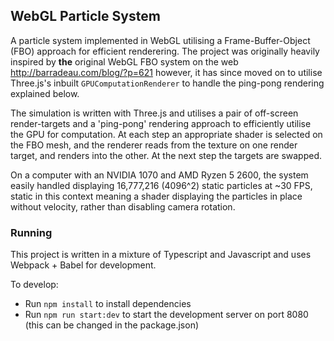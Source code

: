 ## WebGL Particle System

A particle system implemented in WebGL utilising a Frame-Buffer-Object (FBO) approach for efficient renderering.
The project was originally heavily inspired by **the** original WebGL FBO system on the web http://barradeau.com/blog/?p=621 
however, it has since moved on to utilise Three.js's inbuilt `GPUComputationRenderer` to handle the ping-pong rendering 
explained below.

The simulation is written with Three.js and utilises a pair of off-screen render-targets and a 'ping-pong' rendering 
approach to efficiently utilise the GPU for computation. At each step an appropriate shader is selected on the FBO 
mesh, and the renderer reads from the texture on one render target, and renders into the other. At the next step the 
targets are swapped.

On a computer with an NVIDIA 1070 and AMD Ryzen 5 2600, the system easily handled displaying 16,777,216 (4096^2) static 
particles at ~30 FPS, static in this context meaning a shader displaying the particles in place without velocity, 
rather than disabling camera rotation.   

### Running

This project is written in a mixture of Typescript and Javascript and uses Webpack + Babel for development. 

To develop:
* Run `npm install` to install dependencies
* Run `npm run start:dev` to start the development server on port 8080 (this can be changed in the package.json)
